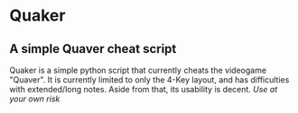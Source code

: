 # Quaker
## A simple Quaver cheat script

Quaker is a simple python script that currently cheats the videogame "Quaver".
It is currently limited to only the 4-Key layout, and has difficulties with extended/long notes.
Aside from that, its usability is decent.
_Use at your own risk_